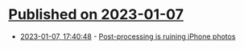 # [Published on 2023-01-07](index.md)

* [2023-01-07, 17:40:48](https://news.ycombinator.com/item?id=34290470) - [Post-processing is ruining iPhone photos](https://9to5mac.com/2023/01/06/mkbhd-post-processing-ruining-iphone-photos/)

